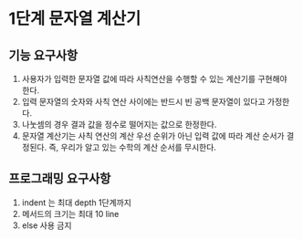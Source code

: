 # 1단계 문자열 계산기

## 기능 요구사항
1. 사용자가 입력한 문자열 값에 따라 사칙연산을 수행할 수 있는 계산기를 구현해야 한다.
2. 입력 문자열의 숫자와 사칙 연산 사이에는 반드시 빈 공백 문자열이 있다고 가정한다.
3. 나눗셈의 경우 결과 값을 정수로 떨어지는 값으로 한정한다.
4. 문자열 계산기는 사칙 연산의 계산 우선 순위가 아닌 입력 값에 따라 계산 순서가 결정된다. 즉, 우리가 알고 있는 수학의 계산 순서를 무시한다.

## 프로그래밍 요구사항
1. indent 는 최대 depth 1단계까지
2. 메서드의 크기는 최대 10 line
3. else 사용 금지

